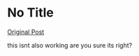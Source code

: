 # No Title

[Original Post](https://discourse.onlinedegree.iitm.ac.in/t/164277/296)

<p>this isnt also working are you sure its right?</p>